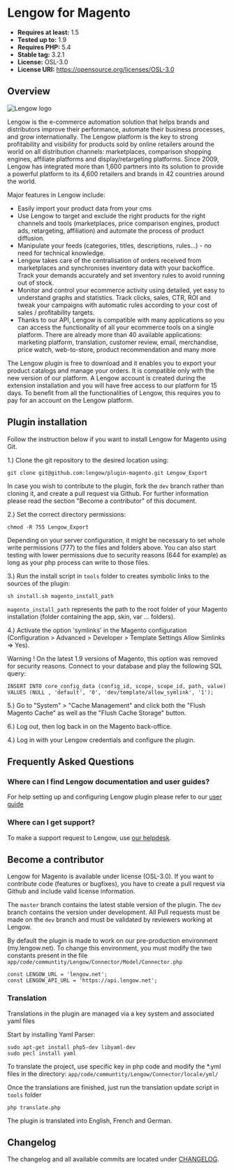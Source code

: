 # Lengow for Magento

- **Requires at least:** 1.5
- **Tested up to:** 1.9
- **Requires PHP:** 5.4
- **Stable tag:** 3.2.1
- **License:** OSL-3.0
- **License URI:** https://opensource.org/licenses/OSL-3.0

## Overview

![Lengow logo](https://my.lengow.io/images/pages/launching/channels.gif)

Lengow is the e-commerce automation solution that helps brands and distributors improve their performance, automate their business processes, and grow internationally. The Lengow platform is the key to strong profitability and visibility for products sold by online retailers around the world on all distribution channels: marketplaces, comparison shopping engines, affiliate platforms and display/retargeting platforms. Since 2009, Lengow has integrated more than 1,600 partners into its solution to provide a powerful platform to its 4,600 retailers and brands in 42 countries around the world.

Major features in Lengow include:

- Easily import your product data from your cms
- Use Lengow to target and exclude the right products for the right channels and tools (marketplaces, price comparison engines, product ads, retargeting, affiliation) and automate the process of product diffusion.
- Manipulate your feeds (categories, titles, descriptions, rules…) - no need for technical knowledge.
- Lengow takes care of the centralisation of orders received from marketplaces and synchronises inventory data with your backoffice. Track your demands accurately and set inventory rules to avoid running out of stock.
- Monitor and control your ecommerce activity using detailed, yet easy to understand graphs and statistics. Track clicks, sales, CTR, ROI and tweak your campaigns with automatic rules according to your cost of sales / profitability targets.
- Thanks to our API, Lengow is compatible with many applications so you can access the functionality of all your ecommerce tools on a single platform. There are already more than 40 available applications: marketing platform, translation, customer review, email, merchandise, price watch, web-to-store, product recommendation and many more

The Lengow plugin is free to download and it enables you to export your product catalogs and manage your orders. It is compatible only with the new version of our platform.
A Lengow account is created during the extension installation and you will have free access to our platform for 15 days. To benefit from all the functionalities of Lengow, this requires you to pay for an account on the Lengow platform.

## Plugin installation

Follow the instruction below if you want to install Lengow for Magento using Git.

1.) Clone the git repository to the desired location using:

    git clone git@github.com:lengow/plugin-magento.git Lengow_Export

In case you wish to contribute to the plugin, fork the `dev` branch rather than cloning it, and create a pull request via Github. For further information please read the section "Become a contributor" of this document.

2.) Set the correct directory permissions:

    chmod -R 755 Lengow_Export

Depending on your server configuration, it might be necessary to set whole write permissions (777) to the files and folders above.
You can also start testing with lower permissions due to security reasons (644 for example) as long as your php process can write to those files.

3.) Run the install script in `tools` folder to creates symbolic links to the sources of the plugin:
    
    sh install.sh magento_install_path
    
`magento_install_path` represents the path to the root folder of your Magento installation (folder containing the app, skin, var ... folders).

4.) Activate the option 'symlinks' in the Magento configuration (Configuration > Advanced > Developer > Template Settings Allow Simlinks => Yes).

Warning ! On the latest 1.9 versions of Magento, this option was removed for security reasons. Connect to your database and play the following SQL query:

    INSERT INTO core_config_data (config_id, scope, scope_id, path, value) VALUES (NULL , 'default', '0', 'dev/template/allow_symlink', '1');

5.) Go to "System" > "Cache Management" and click both the "Flush Magento Cache" as well as the "Flush Cache Storage" button.

6.) Log out, then log back in on the Magento back-office.

4.) Log in with your Lengow credentials and configure the plugin.

## Frequently Asked Questions

### Where can I find Lengow documentation and user guides?

For help setting up and configuring Lengow plugin please refer to our [user guide](https://support.lengow.com/hc/en-us/articles/360011978332-Magento-1-For-new-Lengow-platform-users)

### Where can I get support?

To make a support request to Lengow, use [our helpdesk](https://support.lengow.com/hc/en-us/requests/new).


## Become a contributor

Lengow for Magento is available under license (OSL-3.0). If you want to contribute code (features or bugfixes), you have to create a pull request via Github and include valid license information.

The `master` branch contains the latest stable version of the plugin. The `dev` branch contains the version under development.
All Pull requests must be made on the `dev` branch and must be validated by reviewers working at Lengow.

By default the plugin is made to work on our pre-production environment (my.lengow.net).
To change this environment, you must modify the two constants present in the file `app/code/communtity/Lengow/Connector/Model/Connector.php`

    const LENGOW_URL = 'lengow.net';
    const LENGOW_API_URL = 'https://api.lengow.net';

### Translation

Translations in the plugin are managed via a key system and associated yaml files

Start by installing Yaml Parser:

    sudo apt-get install php5-dev libyaml-dev
    sudo pecl install yaml
    
To translate the project, use specific key in php code and modify the *.yml files in the directory: `app/code/communtity/Lengow/Connector/locale/yml/`

Once the translations are finished, just run the translation update script in `tools` folder

    php translate.php
    
The plugin is translated into English, French and German.

## Changelog

The changelog and all available commits are located under [CHANGELOG](CHANGELOG).